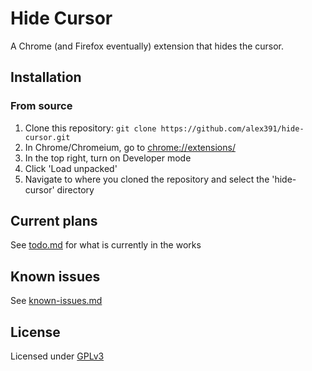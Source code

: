 # Hide Cursor
A Chrome (and Firefox eventually) extension that hides the cursor.

## Installation
### From source
1. Clone this repository: `git clone https://github.com/alex391/hide-cursor.git`
2. In Chrome/Chromeium, go to [chrome://extensions/](chrome://extensions/)
3. In the top right, turn on Developer mode
4. Click 'Load unpacked'
5. Navigate to where you cloned the repository and select the 'hide-cursor' directory

## Current plans
See [todo.md](todo.md) for what is currently in the works

## Known issues
See [known-issues.md](known-issues.md)
## License
Licensed under [GPLv3](LICENSE)